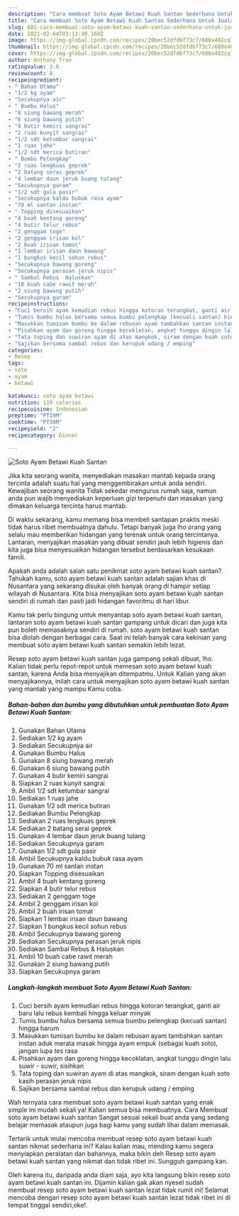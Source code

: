 ```yaml
---
description: "Cara membuat Soto Ayam Betawi Kuah Santan Sederhana Untuk Jualan"
title: "Cara membuat Soto Ayam Betawi Kuah Santan Sederhana Untuk Jualan"
slug: 681-cara-membuat-soto-ayam-betawi-kuah-santan-sederhana-untuk-jualan
date: 2021-02-04T03:13:40.160Z
image: https://img-global.cpcdn.com/recipes/20bec52dfd6f73c7/680x482cq70/soto-ayam-betawi-kuah-santan-foto-resep-utama.jpg
thumbnail: https://img-global.cpcdn.com/recipes/20bec52dfd6f73c7/680x482cq70/soto-ayam-betawi-kuah-santan-foto-resep-utama.jpg
cover: https://img-global.cpcdn.com/recipes/20bec52dfd6f73c7/680x482cq70/soto-ayam-betawi-kuah-santan-foto-resep-utama.jpg
author: Anthony Tran
ratingvalue: 3.6
reviewcount: 8
recipeingredient:
- " Bahan Utama"
- "1/2 kg ayam"
- "Secukupnya air"
- " Bumbu Halus"
- "8 siung bawang merah"
- "6 siung bawang putih"
- "4 butir kemiri sangrai"
- "2 ruas kunyit sangrai"
- "1/2 sdt ketumbar sangrai"
- "1 ruas jahe"
- "1/2 sdt merica butiran"
- " Bumbu Pelengkap"
- "2 ruas lengkuas geprek"
- "2 batang serai geprek"
- "4 lembar daun jeruk buang tulang"
- "Secukupnya garam"
- "1/2 sdt gula pasir"
- "Secukupnya kaldu bubuk rasa ayam"
- "70 ml santan instan"
- " Topping disesuaikan"
- "4 buah kentang goreng"
- "4 butir telur rebus"
- "2 genggam toge"
- "2 genggam irisan kol"
- "2 buah irisan tomat"
- "1 lembar irisan daun bawang"
- "1 bungkus kecil sohun rebus"
- "Secukupnya bawang goreng"
- "Secukupnya perasan jeruk nipis"
- " Sambal Rebus  Haluskan"
- "10 buah cabe rawit merah"
- "2 siung bawang putih"
- "Secukupnya garam"
recipeinstructions:
- "Cuci bersih ayam kemudian rebus hingga kotoran terangkat, ganti air baru lalu rebus kembali hingga keluar minyak"
- "Tumis bumbu halus bersama semua bumbu pelengkap (kecuali santan) hingga harum"
- "Masukkan tumisan bumbu ke dalam rebusan ayam tambahkan santan instan aduk merata masak hingga ayam empuk (sebagai kuah soto), jangan lupa tes rasa"
- "Pisahkan ayam dan goreng hingga kecoklatan, angkat tunggu dingin lalu suwir - suwir, sisihkan"
- "Tata toping dan suwiran ayam di atas mangkok, siram dengan kuah soto kasih perasan jeruk nipis"
- "Sajikan bersama sambal rebus dan kerupuk udang / emping"
categories:
- Resep
tags:
- soto
- ayam
- betawi

katakunci: soto ayam betawi 
nutrition: 119 calories
recipecuisine: Indonesian
preptime: "PT19M"
cooktime: "PT30M"
recipeyield: "2"
recipecategory: Dinner

---
```



![Soto Ayam Betawi Kuah Santan](https://img-global.cpcdn.com/recipes/20bec52dfd6f73c7/680x482cq70/soto-ayam-betawi-kuah-santan-foto-resep-utama.jpg)

Jika kita seorang wanita, menyediakan masakan mantab kepada orang tercinta adalah suatu hal yang menggembirakan untuk anda sendiri. Kewajiban seorang  wanita Tidak sekedar mengurus rumah saja, namun anda pun wajib menyediakan keperluan gizi terpenuhi dan masakan yang dimakan keluarga tercinta harus mantab.

Di waktu  sekarang, kamu memang bisa membeli santapan praktis meski tidak harus ribet membuatnya dahulu. Tetapi banyak juga lho orang yang selalu mau memberikan hidangan yang terenak untuk orang tercintanya. Lantaran, menyajikan masakan yang dibuat sendiri jauh lebih higienis dan kita juga bisa menyesuaikan hidangan tersebut berdasarkan kesukaan famili. 



Apakah anda adalah salah satu penikmat soto ayam betawi kuah santan?. Tahukah kamu, soto ayam betawi kuah santan adalah sajian khas di Nusantara yang sekarang disukai oleh banyak orang di hampir setiap wilayah di Nusantara. Kita bisa menyajikan soto ayam betawi kuah santan sendiri di rumah dan pasti jadi hidangan favoritmu di hari libur.

Kamu tak perlu bingung untuk menyantap soto ayam betawi kuah santan, lantaran soto ayam betawi kuah santan gampang untuk dicari dan juga kita pun boleh memasaknya sendiri di rumah. soto ayam betawi kuah santan bisa diolah dengan berbagai cara. Saat ini telah banyak cara kekinian yang membuat soto ayam betawi kuah santan semakin lebih lezat.

Resep soto ayam betawi kuah santan juga gampang sekali dibuat, lho. Kalian tidak perlu repot-repot untuk memesan soto ayam betawi kuah santan, karena Anda bisa menyajikan ditempatmu. Untuk Kalian yang akan menyajikannya, inilah cara untuk menyajikan soto ayam betawi kuah santan yang mantab yang mampu Kamu coba.

<!--inarticleads1-->

##### Bahan-bahan dan bumbu yang dibutuhkan untuk pembuatan Soto Ayam Betawi Kuah Santan:

1. Gunakan  Bahan Utama
1. Sediakan 1/2 kg ayam
1. Sediakan Secukupnya air
1. Gunakan  Bumbu Halus
1. Gunakan 8 siung bawang merah
1. Gunakan 6 siung bawang putih
1. Gunakan 4 butir kemiri sangrai
1. Siapkan 2 ruas kunyit sangrai
1. Ambil 1/2 sdt ketumbar sangrai
1. Sediakan 1 ruas jahe
1. Gunakan 1/2 sdt merica butiran
1. Sediakan  Bumbu Pelengkap
1. Sediakan 2 ruas lengkuas geprek
1. Sediakan 2 batang serai geprek
1. Gunakan 4 lembar daun jeruk buang tulang
1. Sediakan Secukupnya garam
1. Gunakan 1/2 sdt gula pasir
1. Ambil Secukupnya kaldu bubuk rasa ayam
1. Gunakan 70 ml santan instan
1. Siapkan  Topping disesuaikan
1. Ambil 4 buah kentang goreng
1. Siapkan 4 butir telur rebus
1. Sediakan 2 genggam toge
1. Ambil 2 genggam irisan kol
1. Ambil 2 buah irisan tomat
1. Siapkan 1 lembar irisan daun bawang
1. Siapkan 1 bungkus kecil sohun rebus
1. Ambil Secukupnya bawang goreng
1. Sediakan Secukupnya perasan jeruk nipis
1. Sediakan  Sambal Rebus &amp; Haluskan
1. Ambil 10 buah cabe rawit merah
1. Gunakan 2 siung bawang putih
1. Siapkan Secukupnya garam




<!--inarticleads2-->

##### Langkah-langkah membuat Soto Ayam Betawi Kuah Santan:

1. Cuci bersih ayam kemudian rebus hingga kotoran terangkat, ganti air baru lalu rebus kembali hingga keluar minyak
1. Tumis bumbu halus bersama semua bumbu pelengkap (kecuali santan) hingga harum
1. Masukkan tumisan bumbu ke dalam rebusan ayam tambahkan santan instan aduk merata masak hingga ayam empuk (sebagai kuah soto), jangan lupa tes rasa
1. Pisahkan ayam dan goreng hingga kecoklatan, angkat tunggu dingin lalu suwir - suwir, sisihkan
1. Tata toping dan suwiran ayam di atas mangkok, siram dengan kuah soto kasih perasan jeruk nipis
1. Sajikan bersama sambal rebus dan kerupuk udang / emping




Wah ternyata cara membuat soto ayam betawi kuah santan yang enak simple ini mudah sekali ya! Kalian semua bisa membuatnya. Cara Membuat soto ayam betawi kuah santan Sangat sesuai sekali buat anda yang sedang belajar memasak ataupun juga bagi kamu yang sudah lihai dalam memasak.

Tertarik untuk mulai mencoba membuat resep soto ayam betawi kuah santan nikmat sederhana ini? Kalau kalian mau, mending kamu segera menyiapkan peralatan dan bahannya, maka bikin deh Resep soto ayam betawi kuah santan yang nikmat dan tidak ribet ini. Sungguh gampang kan. 

Oleh karena itu, daripada anda diam saja, ayo kita langsung bikin resep soto ayam betawi kuah santan ini. Dijamin kalian gak akan nyesel sudah membuat resep soto ayam betawi kuah santan lezat tidak rumit ini! Selamat mencoba dengan resep soto ayam betawi kuah santan lezat tidak ribet ini di tempat tinggal sendiri,oke!.

